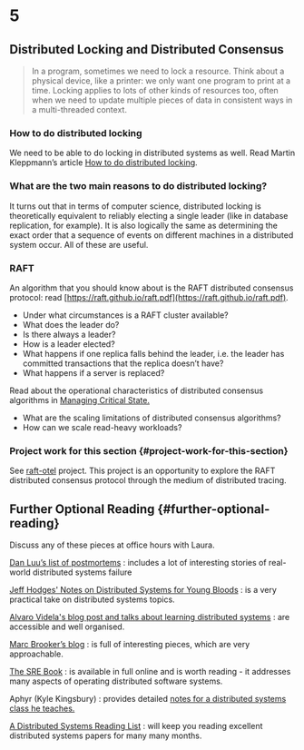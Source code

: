 <!--forhugo
+++
title="5. Distributed Locking and Distributed Consensus"
+++
forhugo-->

# 5

## Distributed Locking and Distributed Consensus

> In a program, sometimes we need to lock a resource. Think about a physical device, like a printer: we only want one program to print at a time. Locking applies to lots of other kinds of resources too, often when we need to update multiple pieces of data in consistent ways in a multi-threaded context.

### How to do distributed locking

We need to be able to do locking in distributed systems as well. Read Martin Kleppmann’s article [How to do distributed locking](https://martin.kleppmann.com/2016/02/08/how-to-do-distributed-locking.html).

### What are the two main reasons to do distributed locking?

It turns out that in terms of computer science, distributed locking is theoretically equivalent to reliably electing a single leader (like in database replication, for example). It is also logically the same as determining the exact order that a sequence of events on different machines in a distributed system occur. All of these are useful.

### RAFT

An algorithm that you should know about is the RAFT distributed consensus protocol: read [https://raft.github.io/raft.pdf](https://raft.github.io/raft.pdf).

- Under what circumstances is a RAFT cluster available?
- What does the leader do?
- Is there always a leader?
- How is a leader elected?
- What happens if one replica falls behind the leader, i.e. the leader has committed transactions that the replica doesn’t have?
- What happens if a server is replaced?

Read about the operational characteristics of distributed consensus algorithms in [Managing Critical State.](https://sre.google/sre-book/managing-critical-state/)

- What are the scaling limitations of distributed consensus algorithms?
- How can we scale read-heavy workloads?

### Project work for this section {#project-work-for-this-section}

See [raft-otel](https://github.com/CodeYourFuture/immersive-go-course/tree/main/projects/raft-otel) project.
This project is an opportunity to explore the RAFT distributed consensus protocol through the medium of distributed tracing.

## Further Optional Reading {#further-optional-reading}

Discuss any of these pieces at office hours with Laura.

[Dan Luu’s list of postmortems](https://github.com/danluu/post-mortems)
: includes a lot of interesting stories of real-world distributed systems failure

[Jeff Hodges' Notes on Distributed Systems for Young Bloods](https://www.somethingsimilar.com/2013/01/14/notes-on-distributed-systems-for-young-bloods/)
: is a very practical take on distributed systems topics.

[Alvaro Videla's blog post and talks about learning distributed systems](https://alvaro-videla.com/2015/12/learning-about-distributed-systems.html)
: are accessible and well organised.

[Marc Brooker’s blog](https://brooker.co.za/blog/)
: is full of interesting pieces, which are very approachable.

[The SRE Book](https://sre.google/sre-book/table-of-contents/)
: is available in full online and is worth reading - it addresses many aspects of operating distributed software systems.

Aphyr (Kyle Kingsbury)
: provides detailed [notes for a distributed systems class he teaches.](https://github.com/aphyr/distsys-class)

[A Distributed Systems Reading List](https://dancres.github.io/Pages/)
: will keep you reading excellent distributed systems papers for many many months.
